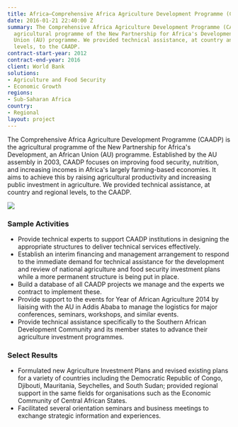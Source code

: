 ```yaml
---
title: Africa—Comprehensive Africa Agriculture Development Programme (CAADP)
date: 2016-01-21 22:40:00 Z
summary: The Comprehensive Africa Agriculture Development Programme (CAADP) is the
  agricultural programme of the New Partnership for Africa's Development, an African
  Union (AU) programme. We provided technical assistance, at country and regional
  levels, to the CAADP.
contract-start-year: 2012
contract-end-year: 2016
client: World Bank
solutions:
- Agriculture and Food Security
- Economic Growth
regions:
- Sub-Saharan Africa
country:
- Regional
layout: project
---
```


The Comprehensive Africa Agriculture Development Programme (CAADP) is the agricultural programme of the New Partnership for Africa's Development, an African Union (AU) programme. Established by the AU assembly in 2003, CAADP focuses on improving food security, nutrition, and increasing incomes in Africa's largely farming-based economies. It aims to achieve this by raising agricultural productivity and increasing public investment in agriculture. We provided technical assistance, at country and regional levels, to the CAADP.

![][1]

### Sample Activities

* Provide technical experts to support CAADP institutions in designing the appropriate structures to deliver technical services effectively.
* Establish an interim financing and management arrangement to respond to the immediate demand for technical assistance for the development and review of national agriculture and food security investment plans while a more permanent structure is being put in place.
* Build a database of all CAADP projects we manage and the experts we contract to implement these.
* Provide support to the events for Year of African Agriculture 2014 by liaising with the AU in Addis Ababa to manage the logistics for major conferences, seminars, workshops, and similar events.
* Provide technical assistance specifically to the Southern African Development Community and its member states to advance their agriculture investment programmes.

### Select Results

* Formulated new Agriculture Investment Plans and revised existing plans for a variety of countries including the Democratic Republic of Congo, Djibouti, Mauritania, Seychelles, and South Sudan; provided regional support in the same fields for organisations such as the Economic Community of Central African States.
* Facilitated several orientation seminars and business meetings to exchange strategic information and experiences.

[1]: https://assetify-dai.com/projects/CAADP.jpg
